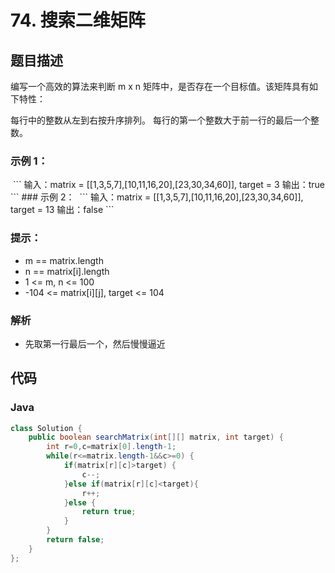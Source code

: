 # 74. 搜索二维矩阵

## 题目描述
编写一个高效的算法来判断 m x n 矩阵中，是否存在一个目标值。该矩阵具有如下特性：

每行中的整数从左到右按升序排列。
每行的第一个整数大于前一行的最后一个整数。
 

### 示例 1：
<img src="https://assets.leetcode.com/uploads/2020/10/05/mat.jpg" alt>
```
输入：matrix = [[1,3,5,7],[10,11,16,20],[23,30,34,60]], target = 3
输出：true
```
### 示例 2：
<img src="https://assets.leetcode-cn.com/aliyun-lc-upload/uploads/2020/11/25/mat2.jpg" alt>
```
输入：matrix = [[1,3,5,7],[10,11,16,20],[23,30,34,60]], target = 13
输出：false
```
 

### 提示：

 - m == matrix.length
 - n == matrix[i].length
 - 1 <= m, n <= 100
 - -104 <= matrix[i][j], target <= 104

### 解析
 - 先取第一行最后一个，然后慢慢逼近

## 代码
### Java
```Java
class Solution {
    public boolean searchMatrix(int[][] matrix, int target) {
        int r=0,c=matrix[0].length-1;
		while(r<=matrix.length-1&&c>=0) {
			if(matrix[r][c]>target) {
				c--;
			}else if(matrix[r][c]<target){
				r++;
			}else {
				return true;
			}
		}
		return false;
    }
};
```